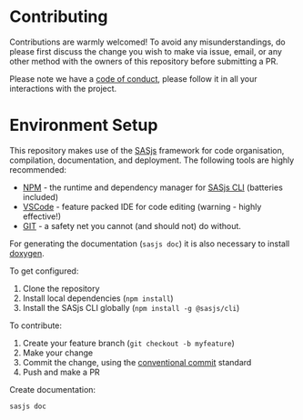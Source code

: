 # Contributing

Contributions are warmly welcomed!  To avoid any misunderstandings, do please first discuss the change you wish to make via issue, email, or any other method with the owners of this repository before submitting a PR.

Please note we have a [code of conduct](https://www.contributor-covenant.org/version/2/0/code_of_conduct/), please follow it in all your interactions with the project.

# Environment Setup

This repository makes use of the [SASjs](https://sasjs.io) framework for code organisation, compilation, documentation, and deployment.  The following tools are highly recommended:

* [NPM](https://sasjs.io/windows/#npm) - the runtime and dependency manager for [SASjs CLI](https://cli.sasjs.io) (batteries included)
* [VSCode](https://sasjs.io/windows/#vscode) - feature packed IDE for code editing (warning - highly effective!)
* [GIT](https://sasjs.io/windows/#git) - a safety net you cannot (and should not) do without.

For generating the documentation (`sasjs doc`) it is also necessary to install [doxygen](https://www.doxygen.nl/manual/install.html).


To get configured:

1.  Clone the repository
2.  Install local dependencies (`npm install`)
3.  Install the SASjs CLI globally (`npm install -g @sasjs/cli`)

To contribute:

1.  Create your feature branch (`git checkout -b myfeature`)
2.  Make your change
3.  Commit the change, using the [conventional commit](https://www.conventionalcommits.org/en/v1.0.0) standard
4.  Push and make a PR

Create documentation:

`sasjs doc`

